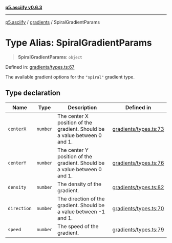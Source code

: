 [**p5.asciify v0.6.3**](../../../README.md)

***

[p5.asciify](../../../README.md) / [gradients](../README.md) / SpiralGradientParams

# Type Alias: SpiralGradientParams

> **SpiralGradientParams**: `object`

Defined in: [gradients/types.ts:67](https://github.com/humanbydefinition/p5-asciify/blob/10002e5b44822cb907b50597a894bf5528f31cb6/src/lib/gradients/types.ts#L67)

The available gradient options for the `"spiral"` gradient type.

## Type declaration

| Name | Type | Description | Defined in |
| ------ | ------ | ------ | ------ |
| <a id="centerx"></a> `centerX` | `number` | The center X position of the gradient. Should be a value between 0 and 1. | [gradients/types.ts:73](https://github.com/humanbydefinition/p5-asciify/blob/10002e5b44822cb907b50597a894bf5528f31cb6/src/lib/gradients/types.ts#L73) |
| <a id="centery"></a> `centerY` | `number` | The center Y position of the gradient. Should be a value between 0 and 1. | [gradients/types.ts:76](https://github.com/humanbydefinition/p5-asciify/blob/10002e5b44822cb907b50597a894bf5528f31cb6/src/lib/gradients/types.ts#L76) |
| <a id="density"></a> `density` | `number` | The density of the gradient. | [gradients/types.ts:82](https://github.com/humanbydefinition/p5-asciify/blob/10002e5b44822cb907b50597a894bf5528f31cb6/src/lib/gradients/types.ts#L82) |
| <a id="direction"></a> `direction` | `number` | The direction of the gradient. Should be a value between -1 and 1. | [gradients/types.ts:70](https://github.com/humanbydefinition/p5-asciify/blob/10002e5b44822cb907b50597a894bf5528f31cb6/src/lib/gradients/types.ts#L70) |
| <a id="speed"></a> `speed` | `number` | The speed of the gradient. | [gradients/types.ts:79](https://github.com/humanbydefinition/p5-asciify/blob/10002e5b44822cb907b50597a894bf5528f31cb6/src/lib/gradients/types.ts#L79) |
